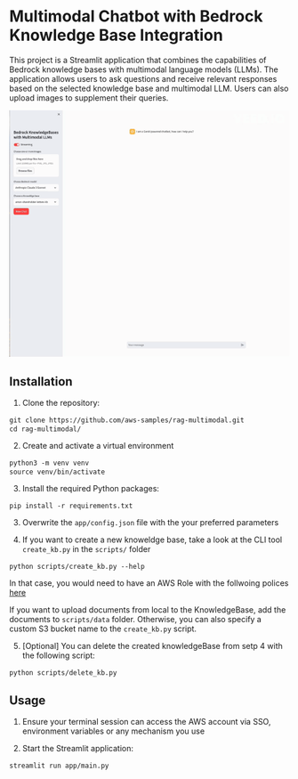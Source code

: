 # Multimodal Chatbot with Bedrock Knowledge Base Integration

This project is a Streamlit application that combines the capabilities of Bedrock knowledge bases with multimodal language models (LLMs). The application allows users to ask questions and receive relevant responses based on the selected knowledge base and multimodal LLM. Users can also upload images to supplement their queries.

![Application demo](doc/demo.gif)


## Installation

1. Clone the repository:
```
git clone https://github.com/aws-samples/rag-multimodal.git
cd rag-multimodal/
```

2. Create and activate a virtual environment
```
python3 -m venv venv
source venv/bin/activate
```

3. Install the required Python packages:
```
pip install -r requirements.txt
```

3. Overwrite the `app/config.json` file with the your preferred parameters

4. If you want to create a new knoweldge base, take a look at the CLI tool `create_kb.py` in the `scripts/` folder
```
python scripts/create_kb.py --help 
```
In that case, you would need to have an AWS Role with the follwoing polices [here](doc/kb-polices.txt)

If you want to upload documents from local to the KnowledgeBase, add the documents to `scripts/data` folder. Otherwise, you can also specify a custom S3 bucket name to the `create_kb.py` script.

5. [Optional] You can delete the created knowledgeBase from setp 4 with the following script:
```
python scripts/delete_kb.py
```

## Usage
1. Ensure your terminal session can access the AWS account via SSO, environment variables or any mechanism you use

2. Start the Streamlit application:

```
streamlit run app/main.py

```


